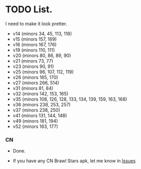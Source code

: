 # TODO List.
I need to make it look pretter.
* v14 (minors 34, 45, 113, 118)
* v15 (minors 157, 169)
* v16 (minors 167, 176)
* v19 (minors 110, 111)
* v20 (minors 80, 86, 89, 90)
* v21 (minors 73, 77)
* v23 (minors 90, 91)
* v25 (minors 96, 107, 112, 119)
* v26 (minors 165, 170)
* v27 (minors 266, 514)
* v31 (minors 81, 84)
* v32 (minors 142, 153, 165)
* v35 (minors 108, 126, 128, 133, 134, 139, 159, 163, 168)
* v36 (minors 238, 253, 257)
* v37 (minors 238, 250)
* v41 (minors 131, 144, 148)
* v49 (minors 181, 194)
* v52 (minors 163, 177)

<!---
omfg finally done majors -- 15:30 December 07, 2023
-->

### CN

* Done.
- If you have any CN Brawl Stars apk, let me know in [Issues](https://github.com/tailsjs/brawl-stars-assets/issues)